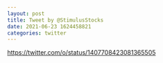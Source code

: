```yaml
--- 
layout: post 
title: Tweet by @StimulusStocks 
date: 2021-06-23 1624458821 
categories: twitter 
--- 
```

https://twitter.com/o/status/1407708423081365505